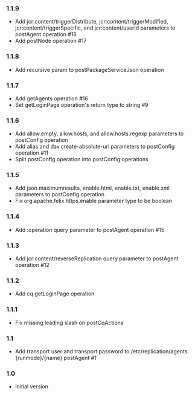 ### 1.1.9
* Add jcr:content/triggerDistribute, jcr:content/triggerModified, jcr:content/triggerSpecific, and jcr:content/userId parameters to postAgent operation #18
* Add postNode operation #17

### 1.1.8
* Add recursive param to postPackageServiceJson operation

### 1.1.7
* Add getAgents operation #16
* Set getLoginPage operation's return type to string #9

### 1.1.6
* Add allow.empty, allow.hosts, and allow.hosts.regexp parameters to postConfig operation
* Add alias and dav.create-absolute-uri parameters to postConfig operation #11
* Split postConfig operation into postConfig<service> operations

### 1.1.5
* Add json.maximumresults, enable.html, enable.txt, enable.xml parameters to postConfig operation
* Fix org.apache.felix.https.enable parameter type to be boolean

### 1.1.4
* Add :operation query parameter to postAgent operation #15

### 1.1.3
* Add jcr:content/reverseReplication query parameter to postAgent operation #12

### 1.1.2
* Add cq getLoginPage operation

### 1.1.1
* Fix missing leading slash on postCqActions

### 1.1
* Add transport user and transport password to /etc/replication/agents.{runmode}/{name} postAgent #1

### 1.0
* Initial version

